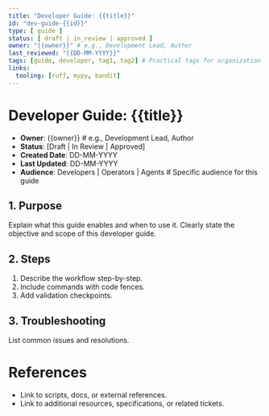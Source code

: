 ```yaml
---
title: "Developer Guide: {{title}}"
id: "dev-guide-{{id}}"
type: [ guide ]
status: [ draft | in_review | approved ]
owner: "{{owner}}" # e.g., Development Lead, Author
last_reviewed: "{{DD-MM-YYYY}}"
tags: [guide, developer, tag1, tag2] # Practical tags for organization and search
links:
  tooling: [ruff, mypy, bandit]
---
```


# Developer Guide: {{title}}

- **Owner**: {{owner}} # e.g., Development Lead, Author
- **Status**: [Draft | In Review | Approved]
- **Created Date**: DD-MM-YYYY
- **Last Updated**: DD-MM-YYYY
- **Audience**: Developers | Operators | Agents # Specific audience for this guide

## 1. Purpose

Explain what this guide enables and when to use it. Clearly state the objective and scope of this developer guide.

## 2. Steps

1. Describe the workflow step-by-step.
2. Include commands with code fences.
3. Add validation checkpoints.

## 3. Troubleshooting

List common issues and resolutions.

<!-- Add more numbered sections as needed, e.g., ## 4. [Another Section Title] -->

# References

- Link to scripts, docs, or external references.
- Link to additional resources, specifications, or related tickets.
